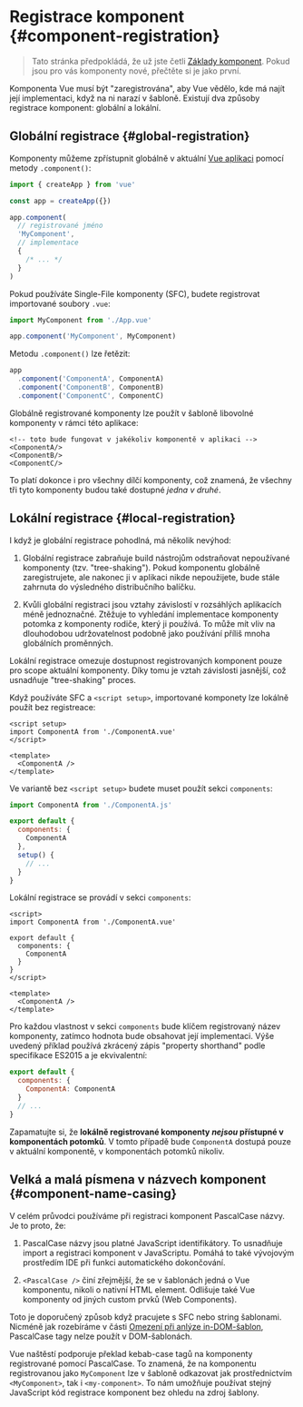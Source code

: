 # Registrace komponent {#component-registration}

> Tato stránka předpokládá, že už jste četli [Základy komponent](/guide/essentials/component-basics). Pokud jsou pro vás komponenty nové, přečtěte si je jako první.

<VueSchoolLink href="https://vueschool.io/lessons/vue-3-global-vs-local-vue-components" title="Lekce o registraci komponent ve Vue.js zdarma"/>

Komponenta Vue musí být "zaregistrována", aby Vue vědělo, kde má najít její implementaci, když na ni narazí v šabloně. Existují dva způsoby registrace komponent: globální a lokální.

## Globální registrace {#global-registration}

Komponenty můžeme zpřístupnit globálně v aktuální [Vue aplikaci](/guide/essentials/application) pomocí metody `.component()`:

```js
import { createApp } from 'vue'

const app = createApp({})

app.component(
  // registrované jméno
  'MyComponent',
  // implementace
  {
    /* ... */
  }
)
```

Pokud používáte Single-File komponenty (SFC), budete registrovat importované soubory `.vue`:

```js
import MyComponent from './App.vue'

app.component('MyComponent', MyComponent)
```

Metodu `.component()` lze řetězit:

```js
app
  .component('ComponentA', ComponentA)
  .component('ComponentB', ComponentB)
  .component('ComponentC', ComponentC)
```

Globálně registrované komponenty lze použít v šabloně libovolné komponenty v rámci této aplikace:

```vue-html
<!-- toto bude fungovat v jakékoliv komponentě v aplikaci -->
<ComponentA/>
<ComponentB/>
<ComponentC/>
```

To platí dokonce i pro všechny dílčí komponenty, což znamená, že všechny tři tyto komponenty budou také dostupné _jedna v druhé_.

## Lokální registrace {#local-registration}

I když je globální registrace pohodlná, má několik nevýhod:

1. Globální registrace zabraňuje build nástrojům odstraňovat nepoužívané komponenty (tzv. "tree-shaking"). Pokud komponentu globálně zaregistrujete, ale nakonec ji v aplikaci nikde nepoužijete, bude stále zahrnuta do výsledného distribučního balíčku.

2. Kvůli globální registraci jsou vztahy závislostí v rozsáhlých aplikacích méně jednoznačné. Ztěžuje to vyhledání implementace komponenty potomka z komponenty rodiče, který ji používá. To může mít vliv na dlouhodobou udržovatelnost podobně jako používání příliš mnoha globálních proměnných.

Lokální registrace omezuje dostupnost registrovaných komponent pouze pro scope aktuální komponenty. Díky tomu je vztah závislosti jasnější, což usnadňuje "tree-shaking" proces.

<div class="composition-api">

Když používáte SFC a `<script setup>`, importované komponety lze lokálně použít bez registreace:

```vue
<script setup>
import ComponentA from './ComponentA.vue'
</script>

<template>
  <ComponentA />
</template>
```

Ve variantě bez `<script setup>` budete muset použít sekci `components`:

```js
import ComponentA from './ComponentA.js'

export default {
  components: {
    ComponentA
  },
  setup() {
    // ...
  }
}
```

</div>
<div class="options-api">

Lokální registrace se provádí v sekci `components`:

```vue
<script>
import ComponentA from './ComponentA.vue'

export default {
  components: {
    ComponentA
  }
}
</script>

<template>
  <ComponentA />
</template>
```

</div>

Pro každou vlastnost v sekci `components` bude klíčem registrovaný název komponenty, zatímco hodnota bude obsahovat její implementaci. Výše uvedený příklad používá zkrácený zápis "property shorthand" podle specifikace ES2015 a je ekvivalentní:

```js
export default {
  components: {
    ComponentA: ComponentA
  }
  // ...
}
```

Zapamatujte si, že **lokálně registrované komponenty  _nejsou_ přístupné v komponentách potomků**. V tomto případě bude `ComponentA` dostupá pouze v aktuální komponentě, v komponentách potomků nikoliv.

## Velká a malá písmena v názvech komponent {#component-name-casing}

V celém průvodci používáme při registraci komponent PascalCase názvy. Je to proto, že:

1. PascalCase názvy jsou platné JavaScript identifikátory. To usnadňuje import a registraci komponent v JavaScriptu. Pomáhá to také vývojovým prostředím IDE při funkci automatického dokončování.

2. `<PascalCase />` činí zřejmější, že se v šablonách jedná o Vue komponentu, nikoli o nativní HTML element. Odlišuje také Vue komponenty od jiných custom prvků (Web Components).

Toto je doporučený způsob když pracujete s SFC nebo string šablonami. Nicméně jak rozebíráme v části [Omezení při anlýze in-DOM-šablon](/guide/essentials/component-basics#in-dom-template-parsing-caveats), PascalCase tagy nelze použít v DOM-šablonách.

Vue naštěstí podporuje překlad kebab-case tagů na komponenty registrované pomocí PascalCase. To znamená, že na komponentu registrovanou jako `MyComponent` lze v šabloně odkazovat jak prostřednictvím `<MyComponent>`, tak i `<my-component>`. To nám umožňuje používat stejný JavaScript kód registrace komponent bez ohledu na zdroj šablony.
